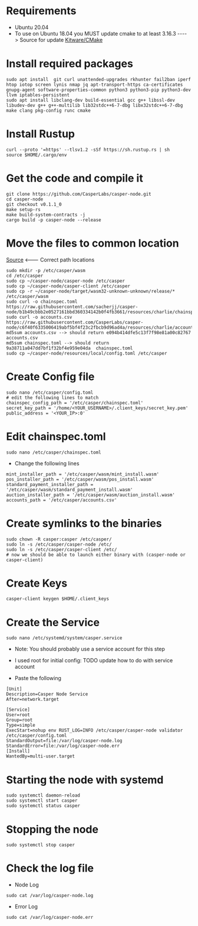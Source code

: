 # Requirements

- Ubuntu 20.04
- To use on Ubuntu 18.04 you MUST update cmake to at least 3.16.3 ----> Source for update [Kitware/CMake](https://github.com/Kitware/CMake) 

# Install required packages

```
sudo apt install  git curl unattended-upgrades rkhunter fail2ban iperf htop iotop screen lynis nmap jq apt-transport-https ca-certificates gnupg-agent software-properties-common python3 python3-pip python3-dev llvm iptables-persistent
sudo apt install libclang-dev build-essential gcc g++ libssl-dev libudev-dev g++ g++-multilib lib32stdc++6-7-dbg libx32stdc++6-7-dbg make clang pkg-config runc cmake
```

# Install Rustup
    
    curl --proto '=https' --tlsv1.2 -sSf https://sh.rustup.rs | sh
    source $HOME/.cargo/env
    
# Get the code and compile it

    git clone https://github.com/CasperLabs/casper-node.git
    cd casper-node
    git checkout v0.1.1_0
    make setup-rs
    make build-system-contracts -j
    cargo build -p casper-node --release


# Move the files to common location
[Source](https://www.pathname.com/fhs/pub/fhs-2.3.html#USRLOCALLOCALHIERARCHY) <--- Correct path locations

    sudo mkdir -p /etc/casper/wasm
    cd /etc/casper
    sudo cp ~/casper-node/casper-node /etc/casper
    sudo cp ~/casper-node/casper-client /etc/casper
    sudo cp -r ~/casper-node/target/wasm32-unknown-unknown/release/* /etc/casper/wasm
    sudo curl -o chainspec.toml https://raw.githubusercontent.com/sacherjj/casper-node/b1b49cbbb2e0527161bbd360334142b0f4fb3661/resources/charlie/chainspec.toml
    sudo curl -o accounts.csv https://raw.githubusercontent.com/CasperLabs/casper-node/c6f40f6335006419abf5bf4f23c2fbcb9d96ad4a/resources/charlie/accounts.csv
    md5sum accounts.csv --> should return e094b414dfe5c13f7f98e81a00c82767  accounts.csv
    md5sum chainspec.toml --> should return 9a38711a047dd7bf1f32bf4e959e04da  chainspec.toml
    sudo cp ~/casper-node/resources/local/config.toml /etc/casper
    
# Create Config file

    sudo nano /etc/casper/config.toml
    # edit the following lines to match
    chainspec_config_path = '/etc/casper/chainspec.toml'
    secret_key_path = '/home/<YOUR_USERNAME>/.client_keys/secret_key.pem'
    public_address = '<YOUR_IP>:0'

# Edit chainspec.toml

    sudo nano /etc/casper/chainspec.toml
    
- Change the following lines
```    
mint_installer_path = '/etc/casper/wasm/mint_install.wasm'
pos_installer_path = '/etc/casper/wasm/pos_install.wasm'
standard_payment_installer_path = '/etc/casper/wasm/standard_payment_install.wasm'
auction_installer_path = '/etc/casper/wasm/auction_install.wasm'
accounts_path = '/etc/casper/accounts.csv'
```

# Create symlinks to the binaries

    sudo chown -R casper:casper /etc/casper/
    sudo ln -s /etc/casper/casper-node /etc/
    sudo ln -s /etc/casper/casper-client /etc/
    # now we should be able to launch either binary with (casper-node or casper-client)

# Create Keys

    casper-client keygen $HOME/.client_keys
    
# Create the Service
    
    sudo nano /etc/systemd/system/casper.service
    
    
- Note: You should probably use a service account for this step 

- I used root for initial config: TODO update how to do with service account
- Paste the following
```
[Unit]
Description=Casper Node Service
After=network.target

[Service]
User=root
Group=root
Type=simple
ExecStart=nohup env RUST_LOG=INFO /etc/casper/casper-node validator /etc/casper/config.toml
StandardOutput=file:/var/log/casper-node.log
StandardError=file:/var/log/casper-node.err
[Install]
WantedBy=multi-user.target
```

# Starting the node with systemd

```
sudo systemctl daemon-reload
sudo systemctl start casper
sudo systemctl status casper
```

# Stopping the node

```
sudo systemctl stop casper
```

# Check the log file

- Node Log
```
sudo cat /var/log/casper-node.log
```

- Error Log
```
sudo cat /var/log/casper-node.err
```
